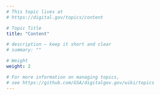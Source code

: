 ```yaml
---
# This topic lives at
# https://digital.gov/topics/content

# Topic Title
title: "Content"

# description — keep it short and clear
# summary: ""

# Weight
weight: 2

# For more information on managing topics,
# see https://github.com/GSA/digitalgov.gov/wiki/topics
---
```

